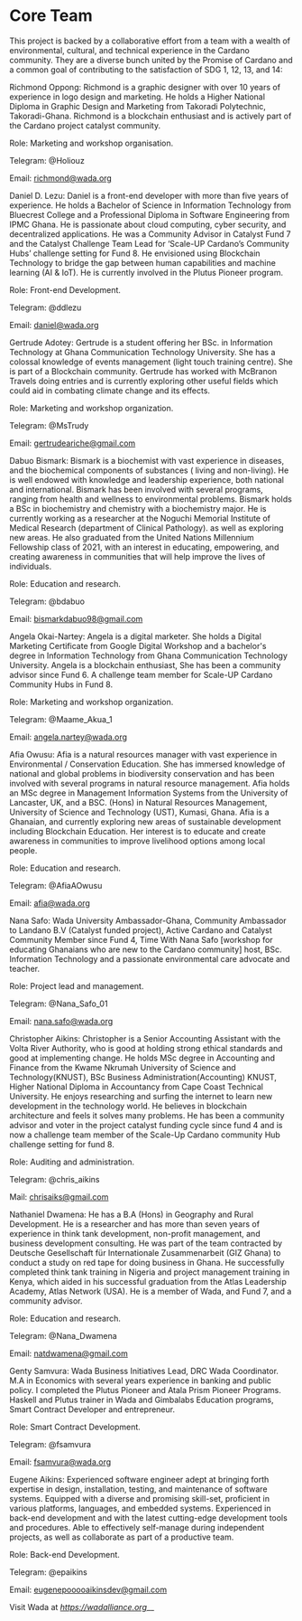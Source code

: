 # Core Team

This project is backed by a collaborative effort from a team with a wealth of environmental, cultural, and technical experience in the Cardano community. They are a diverse bunch united by the Promise of Cardano and a common goal of contributing to the satisfaction of SDG 1, 12, 13, and 14:

Richmond Oppong: Richmond is a graphic designer with over 10 years of experience in logo design and marketing. He holds a Higher National Diploma in Graphic Design and Marketing from Takoradi Polytechnic, Takoradi-Ghana. Richmond is a blockchain enthusiast and is actively part of the Cardano project catalyst community. 

Role: Marketing and workshop organisation.

Telegram: @Holiouz

Email: richmond@wada.org

Daniel D. Lezu: Daniel is a front-end developer with more than five years of experience. He holds a Bachelor of Science in Information Technology from Bluecrest College and a Professional Diploma in Software Engineering from IPMC Ghana. He is passionate about cloud computing, cyber security, and decentralized applications. He was a Community Advisor in Catalyst Fund 7 and the Catalyst Challenge Team Lead for ‘Scale-UP Cardano’s Community Hubs’ challenge setting for Fund 8. He envisioned using Blockchain Technology to bridge the gap between human capabilities and machine learning (AI & IoT). He is currently involved in the Plutus Pioneer program.

Role: Front-end Development.

Telegram: @ddlezu

Email: daniel@wada.org

Gertrude Adotey: Gertrude is a student offering her BSc. in Information Technology at Ghana Communication Technology University. She has a colossal knowledge of events management (light touch training centre). She is part of a Blockchain community. Gertrude has worked with McBranon Travels doing entries and is currently exploring other useful fields which could aid in combating climate change and its effects. 

Role: Marketing and workshop organization.

Telegram: @MsTrudy

Email: gertrudeariche@gmail.com

Dabuo Bismark: Bismark is a biochemist with vast experience in diseases, and the biochemical components of substances ( living and non-living). He is well endowed with knowledge and leadership experience, both national and international. Bismark has been involved with several programs, ranging from health and wellness to environmental problems. Bismark holds a BSc in biochemistry and chemistry with a biochemistry major. He is currently working as a researcher at the Noguchi Memorial Institute of Medical Research (department of Clinical Pathology). as well as exploring new areas. He also graduated from the United Nations Millennium Fellowship class of 2021, with an interest in educating, empowering, and creating awareness in communities that will help improve the lives of individuals.

Role: Education and research.

Telegram: @bdabuo

Email: bismarkdabuo98@gmail.com

Angela Okai-Nartey: Angela is a digital marketer. She holds a Digital Marketing Certificate from Google Digital Workshop and a bachelor's degree in Information Technology from Ghana Communication Technology University. Angela is a blockchain enthusiast, She has been a community advisor since Fund 6. A challenge team member for Scale-UP Cardano Community Hubs in Fund 8.

Role: Marketing and workshop organization.

Telegram: @Maame_Akua_1

Email: angela.nartey@wada.org

Afia Owusu: Afia is a natural resources manager with vast experience in Environmental / Conservation Education. She has immersed knowledge of national and global problems in biodiversity conservation and has been involved with several programs in natural resource management. Afia holds an MSc degree in Management Information Systems from the University of Lancaster, UK, and a BSC. (Hons) in Natural Resources Management, University of Science and Technology (UST), Kumasi, Ghana. Afia is a Ghanaian, and currently exploring new areas of sustainable development including Blockchain Education. Her interest is to educate and create awareness in communities to improve livelihood options among local people.

Role: Education and research.

Telegram: @AfiaAOwusu

Email: afia@wada.org

Nana Safo: Wada University Ambassador-Ghana, Community Ambassador to Landano B.V (Catalyst funded project), Active Cardano and Catalyst Community Member since Fund 4, Time With Nana Safo [workshop for educating Ghanaians who are new to the Cardano community] host, BSc. Information Technology and a passionate environmental care advocate and teacher.

Role: Project lead and management.

Telegram: @Nana_Safo_01

Email: nana.safo@wada.org

Christopher Aikins: Christopher is a Senior Accounting Assistant with the Volta River Authority, who is good at holding strong ethical standards and good at implementing change. He holds MSc degree in Accounting and Finance from the Kwame Nkrumah University of Science and Technology(KNUST), BSc Business Administration(Accounting) KNUST, Higher National Diploma in Accountancy from Cape Coast Technical University. He enjoys researching and surfing the internet to learn new development in the technology world. He believes in blockchain architecture and feels it solves many problems. He has been a community advisor and voter in the project catalyst funding cycle since fund 4 and is now a challenge team member of the Scale-Up Cardano community Hub challenge setting for fund 8.

Role: Auditing and administration.

Telegram: @chris_aikins

Mail: chrisaiks@gmail.com

Nathaniel Dwamena: He has a B.A (Hons) in Geography and Rural Development. He is a researcher and has more than seven years of experience in think tank development, non-profit management, and business development consulting. He was part of the team contracted by Deutsche Gesellschaft für Internationale Zusammenarbeit (GIZ Ghana) to conduct a study on red tape for doing business in Ghana. He successfully completed think tank training in Nigeria and project management training in Kenya, which aided in his successful graduation from the Atlas Leadership Academy, Atlas Network (USA). He is a member of Wada, and Fund 7, and a community advisor. 

Role: Education and research.

Telegram: @Nana_Dwamena

Email: natdwamena@gmail.com

Genty Samvura: Wada Business Initiatives Lead, DRC Wada Coordinator. M.A in Economics with several years experience in banking and public policy. I completed the Plutus Pioneer and Atala Prism Pioneer Programs. Haskell and Plutus trainer in Wada and Gimbalabs Education programs, Smart Contract Developer and entrepreneur.

Role: Smart Contract Development.

Telegram: @fsamvura

Email: fsamvura@wada.org

Eugene Aikins: Experienced software engineer adept at bringing forth expertise in design, installation, testing, and maintenance of software systems. Equipped with a diverse and promising skill-set, proficient in various platforms, languages, and embedded systems. Experienced in back-end development and with the latest cutting-edge development tools and procedures. Able to effectively self-manage during independent projects, as well as collaborate as part of a productive team.

Role: Back-end Development.

Telegram: @epaikins

Email: eugenepooooaikinsdev@gmail.com


Visit Wada at [_https://wadalliance.org_](https://wadalliance.org)__
